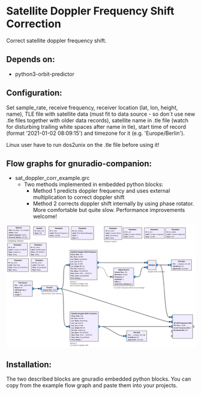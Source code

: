 # Satellite Doppler Frequency Shift Correction

Correct satellite doppler frequency shift.


## Depends on: 

* python3-orbit-predictor


## Configuration:

Set sample_rate, receive frequency, receiver location (lat, lon, height,
name), TLE file with satellite data (must fit to data source - so don´t use
new .tle files together with older data records), satellite name in .tle
file (watch for disturbing trailing white spaces after name in tle), start
time of record (format '2021-01-02 08:09:15') and timezone for it
(e.g. 'Europe/Berlin').

Linux user have to run dos2unix on the .tle file before using it!

## Flow graphs for gnuradio-companion:

* sat_doppler_corr_example.grc
  * Two methods implemented in embedded python blocks:
    * Method 1 predicts doppler frequency and uses external
      multiplication to correct doppler shift
    * Method 2 corrects doppler shift internally by using phase rotator. More comfortable but quite slow. Performance improvements welcome!

![Doppler frequency correction](sat_doppler_corr_example.png?raw=true "Doppler frequency correction")

## Installation:

The two described blocks are gnuradio embedded python blocks. You can copy from the example flow graph and paste them into your projects.
